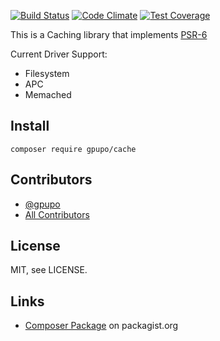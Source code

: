 [![Build Status](https://secure.travis-ci.org/gpupo/cache.png?branch=master)](http://travis-ci.org/gpupo/cache)
[![Code Climate](https://codeclimate.com/github/gpupo/cache/badges/gpa.svg)](https://codeclimate.com/github/gpupo/cache)
[![Test Coverage](https://codeclimate.com/github/gpupo/cache/badges/coverage.svg)](https://codeclimate.com/github/gpupo/cache/coverage)

This is a Caching library that implements [PSR-6](https://github.com/php-fig/fig-standards/blob/master/proposed/cache.md)


Current Driver Support:

* Filesystem
* APC
* Memached


## Install

    composer require gpupo/cache

## Contributors

- [@gpupo](https://github.com/gpupo)
- [All Contributors](https://github.com/gpupo/cache/contributors)

## License

MIT, see LICENSE.

## Links

* [Composer Package](https://packagist.org/packages/gpupo/cache) on packagist.org
